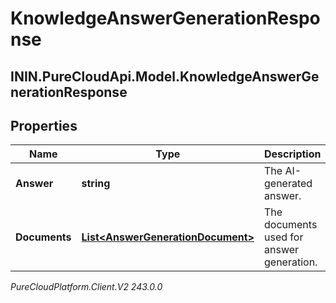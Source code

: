 # KnowledgeAnswerGenerationResponse

## ININ.PureCloudApi.Model.KnowledgeAnswerGenerationResponse

## Properties

|Name | Type | Description | Notes|
|------------ | ------------- | ------------- | -------------|
| **Answer** | **string** | The AI-generated answer. | [optional] |
| **Documents** | [**List&lt;AnswerGenerationDocument&gt;**](AnswerGenerationDocument) | The documents used for answer generation. | [optional] |



_PureCloudPlatform.Client.V2 243.0.0_

